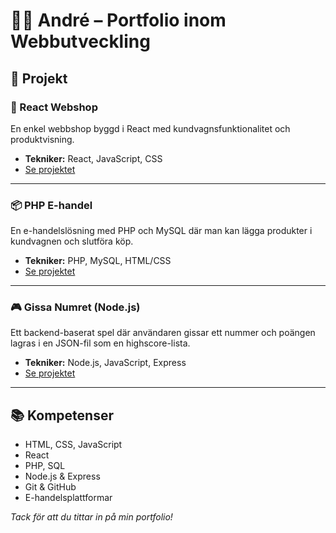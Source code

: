 # 👨‍💻 André – Portfolio inom Webbutveckling

## 🧩 Projekt

### 🛒 React Webshop
En enkel webbshop byggd i React med kundvagnsfunktionalitet och produktvisning.

- **Tekniker:** React, JavaScript, CSS
- [Se projektet](https://github.com/andys19a/react-webshop)

---

### 📦 PHP E-handel
En e-handelslösning med PHP och MySQL där man kan lägga produkter i kundvagnen och slutföra köp.

- **Tekniker:** PHP, MySQL, HTML/CSS
- [Se projektet](https://github.com/andys19a/php-ecommerce)

---

### 🎮 Gissa Numret (Node.js)
Ett backend-baserat spel där användaren gissar ett nummer och poängen lagras i en JSON-fil som en highscore-lista.

- **Tekniker:** Node.js, JavaScript, Express
- [Se projektet](https://github.com/andys19a/gissa-numret)

---

## 📚 Kompetenser
- HTML, CSS, JavaScript
- React
- PHP, SQL
- Node.js & Express
- Git & GitHub
- E-handelsplattformar



_Tack för att du tittar in på min portfolio!_
